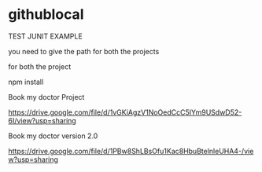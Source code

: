 # githublocal

TEST JUNIT EXAMPLE

you need to give the path for both the projects

for both the project

npm install 

Book my doctor Project

https://drive.google.com/file/d/1vGKiAgzV1NoOedCcC5IYm9USdwD52-6I/view?usp=sharing

Book my doctor version 2.0

https://drive.google.com/file/d/1PBw8ShLBsOfu1Kac8HbuBtelnleUHA4-/view?usp=sharing
